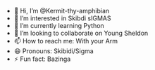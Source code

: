 - 👋 Hi, I’m @Kermit-thy-amphibian
- 👀 I’m interested in Skibdi sIGMAS
- 🌱 I’m currently learning Python
- 💞️ I’m looking to collaborate on Young Sheldon
- 📫 How to reach me: With your Arm
- 😄 Pronouns: Skibidi/Sigma
- ⚡ Fun fact: Bazinga

<!---
Kermit-thy-amphibian/Kermit-thy-amphibian is a ✨ special ✨ repository because its `README.md` (this file) appears on your GitHub profile.
You can click the Preview link to take a look at your changes.
--->
